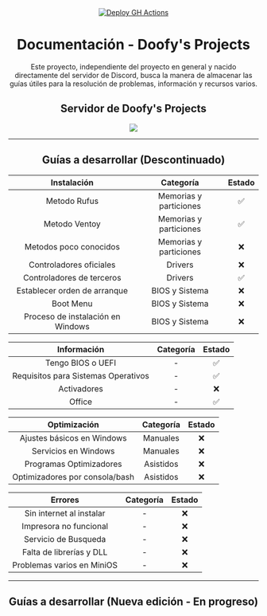 <div align="center">
  <a href="https://github.com/doofysP/DocsDP/actions">
  <img src="https://github.com/doofysP/DocsDP/actions/workflows/deploy.yml/badge.svg" alt="Deploy GH Actions"></img>
  </a>
</div>

<div align="center">
  <h1>Documentación - Doofy's Projects</h1>


Este proyecto, independiente del proyecto en general y nacido directamente del servidor de Discord, busca la manera de almacenar las guías útiles para la resolución de problemas, información y recursos varios.
</div>


<div align="center">
  <h2>Servidor de Doofy's Projects</h2>
  <a href="https://discord.gg/QA6mujKXhX" target="_blank"><img src="https://invidget.switchblade.xyz/QA6mujKXhX/?language=es"></a>
</div>

---

<div align="center">
  <h2>Guías a desarrollar (Descontinuado)</h2>


|         Instalación          |       Categoría        |        Estado      |
|:----------------------------:|:----------------------:|:------------------:|
| Metodo Rufus                 | Memorias y particiones | :white_check_mark: |
| Metodo Ventoy                | Memorias y particiones | :white_check_mark: |
| Metodos poco conocidos       | Memorias y particiones | :x:                |
| Controladores oficiales      | Drivers                | :x:                |
| Controladores de terceros    | Drivers                | :white_check_mark: |
| Establecer orden de arranque | BIOS y Sistema         | :x:                |
| Boot Menu                    | BIOS y Sistema         | :x:                |
| Proceso de instalación en Windows | BIOS y Sistema    | :x:                |


|             Información             |  Categoría  |        Estado      |
|:-----------------------------------:|:-----------:|:------------------:|
| Tengo BIOS o UEFI                   | -           | :white_check_mark: |
| Requisitos para Sistemas Operativos | -           | :white_check_mark: |
| Activadores                         | -           | :x:                |
| Office                              | -           | :white_check_mark: |


|         Optimización           |  Categoría  | Estado |
|:------------------------------:|:-----------:|:------:|
| Ajustes básicos en Windows     | Manuales    | :x:    |
| Servicios en Windows           | Manuales    | :x:    |
| Programas Optimizadores        | Asistidos   | :x:    |
| Optimizadores por consola/bash | Asistidos   | :x:    |


|           Errores          |  Categoría  | Estado |
|:--------------------------:|:-----------:|:------:|
| Sin internet al instalar   | -           | :x:    |
| Impresora no funcional     | -           | :x:    |
| Servicio de Busqueda       | -           | :x:    |
| Falta de librerías y DLL   | -           | :x:    |
| Problemas varios en MiniOS | -           | :x:    |

</div>

---

<div align="center">
  <h2>Guías a desarrollar (Nueva edición - En progreso)</h2>